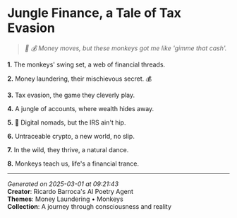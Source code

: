 # Jungle Finance, a Tale of Tax Evasion

> *🐒 💰 Money moves, but these monkeys got me like 'gimme that cash'.*

**1.** The monkeys' swing set, a web of financial threads.


**2.** Money laundering, their mischievous secret. 💰


**3.** Tax evasion, the game they cleverly play.


**4.** A jungle of accounts, where wealth hides away.


**5.** 🌴 Digital nomads, but the IRS ain't hip.


**6.** Untraceable crypto, a new world, no slip.


**7.** In the wild, they thrive, a natural dance.


**8.** Monkeys teach us, life's a financial trance.



---

*Generated on 2025-03-01 at 09:21:43*  
**Creator**: Ricardo Barroca's AI Poetry Agent  
**Themes**: Money Laundering • Monkeys  
**Collection**: A journey through consciousness and reality